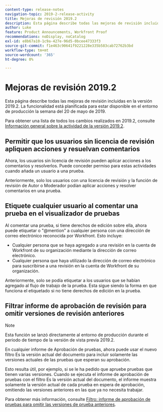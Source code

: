 ```yaml
---
content-type: release-notes
navigation-topic: 2019-2-release-activity
title: Mejoras de revisión 2019.2
description: Esta página describe todas las mejoras de revisión incluidas en la versión 2019.2. La funcionalidad está planificada para estar disponible en el entorno de producción la semana del 20 de mayo de 2019.
author: Luke
feature: Product Announcements, Workfront Proof
recommendations: noDisplay, noCatalog
exl-id: e8b67a10-1c9a-427e-96d5-0bcee47333f3
source-git-commit: f1e463c90641f9221228e335b583cab72762b3bd
workflow-type: tm+mt
source-wordcount: '365'
ht-degree: 0%

---
```


# Mejoras de revisión 2019.2

Esta página describe todas las mejoras de revisión incluidas en la versión 2019.2. La funcionalidad está planificada para estar disponible en el entorno de producción la semana del 20 de mayo de 2019.

Para obtener una lista de todos los cambios realizados en 2019.2, consulte [Información general sobre la actividad de la versión 2019.2](../../../../product-announcements/product-releases/quarterly-release-archive/2019.2-release-activity/2019-2-release-activity-overview.md).

## Permitir que los usuarios sin licencia de revisión apliquen acciones y resuelvan comentarios

Ahora, los usuarios sin licencia de revisión pueden aplicar acciones a los comentarios y resolverlos. Puede conceder permiso para estas actividades cuando añada un usuario a una prueba.

Anteriormente, solo los usuarios con una licencia de revisión y la función de revisión de Autor o Moderador podían aplicar acciones y resolver comentarios en una prueba.

## Etiquete cualquier usuario al comentar una prueba en el visualizador de pruebas

Al comentar una prueba, si tiene derechos de edición sobre ella, ahora puede etiquetar o &quot;@mention&quot; a cualquier persona con una dirección de correo electrónico reconocida por Workfront. Esto incluye:

* Cualquier persona que se haya agregado a una revisión en la cuenta de Workfront de su organización mediante la dirección de correo electrónico.
* Cualquier persona que haya utilizado la dirección de correo electrónico para suscribirse a una revisión en la cuenta de Workfront de su organización.

Anteriormente, solo se podía etiquetar a los usuarios que se habían agregado al flujo de trabajo de la prueba. Esta sigue siendo la forma en que funciona el etiquetado si no tiene derechos de edición en la prueba.

## Filtrar informe de aprobación de revisión para omitir versiones de revisión anteriores

>[!NOTE]
>
>Esta función se lanzó directamente al entorno de producción durante el periodo de tiempo de la versión de vista previa 2019.2.

En cualquier informe de Aprobación de pruebas, ahora puede usar el nuevo filtro Es la versión actual del documento para incluir solamente las versiones actuales de las pruebas que esperan su aprobación.

Esto resulta útil, por ejemplo, si se le ha pedido que apruebe pruebas que tienen varias versiones. Cuando se ejecuta el informe de aprobación de pruebas con el filtro Es la versión actual del documento, el informe muestra solamente la versión actual de cada prueba en espera de aprobación, omitiendo las versiones anteriores en las que ya no necesita trabajar.

Para obtener más información, consulte [Filtro: informe de aprobación de pruebas para omitir las versiones de prueba anteriores](../../../../reports-and-dashboards/reports/custom-view-filter-grouping-samples/filter-proof-approval-report.md).

